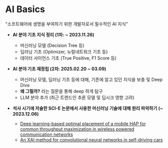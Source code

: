 # AI Basics

"소프트웨어에 생명을 부여하기 위한 개발자로서 필수적인 AI 지식"

* **AI 분야 기초 지식 정리 (1차: ~ 2023.11.26)**
  * 머신러닝 모델 (Decision Tree 등)
  * 딥러닝 기초 (Optimizer, 뉴럴네트워크 기초 등)
  * 데이터 사이언스 기초 (True Positive, F1 Score 등)

* **AI 분야 기초 재정립 (2차: 2025.02.20 ~ 03.09)**
  * 머신러닝 모델, 딥러닝 기초 등에 대해, 기존에 알고 있던 지식을 보충 및 Deep Dive
  * **왜 그럴까?** 라는 질문을 통해 deep 하게 탐구
  * LLM 분야 추가 (최근 트렌드인 추론 모델 및 딥시크 영향 고려)

* **석사 시기에 저술한 SCI-E 논문에서 사용한 머신러닝 기술에 대해 원리 파악하기 (~ 2023.12.06)**
  * [Deep learning-based optimal placement of a mobile HAP for common throughput maximization in wireless powered communication networks](https://jwcn-eurasipjournals.springeropen.com/articles/10.1186/s13638-021-02051-w)
  * [An XAI method for convolutional neural networks in self-driving cars](https://journals.plos.org/plosone/article?id=10.1371/journal.pone.0267282)